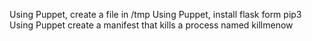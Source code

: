 Using Puppet, create a file in /tmp
Using Puppet, install flask form pip3
Using Puppet create a manifest that kills a process named killmenow
